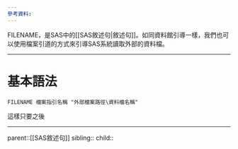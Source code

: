 ```yaml
---
參考資料:
---
```

FILENAME，是SAS中的[[SAS敘述句|敘述句]]。如同資料館引導一樣，我們也可以使用檔案引道的方式來引導SAS系統讀取外部的資料檔。
- - -
# 基本語法
```SAS
FILENAME 檔案指引名稱 "外部檔案路徑\資料檔名稱"
```

這樣只要之後
- - -
parent::[[SAS敘述句]]
sibling::
child::